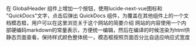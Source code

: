 在 GlobalHeader 组件上增加一个按钮，使用lucide-next-vue图标和 "QuickDocs"文字，点击后弹出 QuickDocs 组件，为覆盖在其他组件上的一个文档模态框，用户可以在这里浏览关于这个网站的简要介绍
网站的内容使用一个内部硬编码markdown的常量表示，方便统一编辑，然后在编译的时候渲染为html供静态页面查看，保持样式颜色整体统一，模态框按照页面百分比自适应响应式宽度